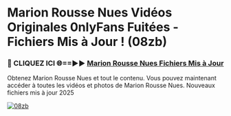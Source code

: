 # Marion Rousse Nues Vidéos Originales 0nlyFans Fuitées - Fichiers Mis à Jour ! (08zb)

<h3>🔴 CLIQUEZ ICI 🌐==►► <a href="https://tinyurl.com/2pmr4ezf" rel="nofollow">Marion Rousse Nues Fichiers Mis à Jour</a></h3>

Obtenez Marion Rousse Nues et tout le contenu. Vous pouvez maintenant accéder à toutes les vidéos et photos de Marion Rousse Nues. Nouveaux fichiers mis à jour 2025

[![08zb](https://i.imgur.com/6SNvagu.gif)](https://tinyurl.com/2pmr4ezf)
